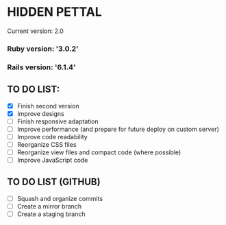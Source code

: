 # HIDDEN PETTAL
Current version: 2.0

### Ruby version: '3.0.2'
### Rails version: '6.1.4'

## TO DO LIST:
* [x] Finish second version
* [x] Improve designs
* [ ] Finish responsive adaptation
* [ ] Improve performance (and prepare for future deploy on custom server)
* [ ] Improve code readability
* [ ] Reorganize CSS files
* [ ] Reorganize view files and compact code (where possible)
* [ ] Improve JavaScript code

## TO DO LIST (GITHUB)
* [ ] Squash and organize commits
* [ ] Create a mirror branch
* [ ] Create a staging branch

